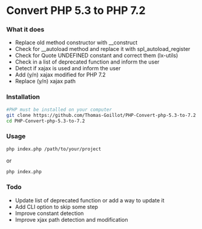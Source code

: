 # Convert PHP 5.3 to PHP 7.2


### What it does

* Replace old method constructor with __construct
* Check for __autoload method and replace it with spl_autoload_register
* Check for Quote UNDEFINED constant and correct them (lx-utils)
* Check in a list of deprecated function and inform the user
* Detect if xajax is used and inform the user
* Add (y/n) xajax modified for PHP 7.2
* Replace (y/n) xajax path 


### Installation

```bash
#PHP must be installed on your computer
git clone https://github.com/Thomas-Goillot/PHP-Convert-php-5.3-to-7.2
cd PHP-Convert-php-5.3-to-7.2
```

### Usage

```bash
php index.php /path/to/your/project
```

or

```bash
php index.php 
```

### Todo 

- Update list of deprecated function or add a way to update it
- Add CLI option to skip some step
- Improve constant detection
- Improve xjax path detection and modification


